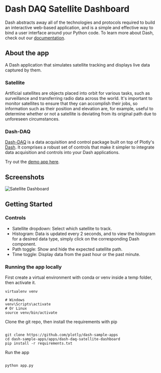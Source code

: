 # Dash DAQ Satellite Dashboard

Dash abstracts away all of the technologies and protocols required to build an interactive web-based application, and
is a simple and effective way to bind a user interface around your Python code. To learn more about Dash, check out our
[documentation](https://dash.plot.ly/).

## About the app

A Dash application that simulates satellite tracking and displays live data captured by them.

### Satellite

Artificial satellites are objects placed into orbit for various tasks, such as surveillance and transferring radio data
across the world. It's important to monitor satellites to ensure that they can accomplish their jobs, so information such as
their position and elevation are, for example, useful to determine whether or not a satellite is deviating from its original path
due to unforeseen circumstances.

### Dash-DAQ

[Dash-DAQ](http://dash-daq.netlify.com/#about) is a data acquisition and control package built on top of Plotly's
[Dash](https://plot.ly/products/dash/). It comprises a robust set of controls that make it simpler to integrate data
acquisition and controls into your Dash applications.

Try out the [demo app here](https://dash-gallery.plotly.host/dash-daq-satellite-dashboard/).


## Screenshots

![Satellite Dashboard](screenshots/screenshot.png)

## Getting Started

### Controls

- Satellite dropdown: Select which satellite to track.
- Histogram: Data is updated every 2 seconds, and to view the histogram for a desired data type, simply click on the
  corresponding Dash component.
- Path toggle: Show and hide the expected satellite path.
- Time toggle: Display data from the past hour or the past minute.


### Running the app locally

First create a virtual environment with conda or venv inside a temp folder, then activate it.

```
virtualenv venv

# Windows
venv\Scripts\activate
# Or Linux
source venv/bin/activate

```

Clone the git repo, then install the requirements with pip

```

git clone https://github.com/plotly/dash-sample-apps
cd dash-sample-apps/apps/dash-daq-satellite-dashboard
pip install -r requirements.txt

```

Run the app

```

python app.py

```

